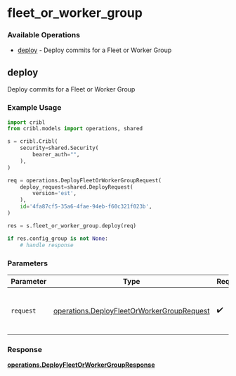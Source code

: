 # fleet_or_worker_group

### Available Operations

* [deploy](#deploy) - Deploy commits for a Fleet or Worker Group

## deploy

Deploy commits for a Fleet or Worker Group

### Example Usage

```python
import cribl
from cribl.models import operations, shared

s = cribl.Cribl(
    security=shared.Security(
        bearer_auth="",
    ),
)

req = operations.DeployFleetOrWorkerGroupRequest(
    deploy_request=shared.DeployRequest(
        version='est',
    ),
    id='4fa87cf5-35a6-4fae-94eb-f60c321f023b',
)

res = s.fleet_or_worker_group.deploy(req)

if res.config_group is not None:
    # handle response
```

### Parameters

| Parameter                                                                                                | Type                                                                                                     | Required                                                                                                 | Description                                                                                              |
| -------------------------------------------------------------------------------------------------------- | -------------------------------------------------------------------------------------------------------- | -------------------------------------------------------------------------------------------------------- | -------------------------------------------------------------------------------------------------------- |
| `request`                                                                                                | [operations.DeployFleetOrWorkerGroupRequest](../../models/operations/deployfleetorworkergrouprequest.md) | :heavy_check_mark:                                                                                       | The request object to use for the request.                                                               |


### Response

**[operations.DeployFleetOrWorkerGroupResponse](../../models/operations/deployfleetorworkergroupresponse.md)**

